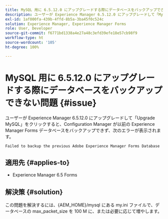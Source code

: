 ```yaml
---
title: MySQL 用に 6.5.12.0 にアップグレードする際にデータベースをバックアップできない問題。
description: ユーザーが Experience Manager 6.5.12.0 にアップグレードして「MySQL をアップグレード」をクリックすると、Configuration Manager が以前の Experience Manager Forms データベースをバックアップできません。
exl-id: 1af000fa-439b-4ffd-8b5a-3ba45f0c524c
solution: Experience Manager, Experience Manager Forms
role: User, Developer
source-git-commit: f6771bd1338a4e27a48c3efd39efe18e57cb98f9
workflow-type: ht
source-wordcount: '105'
ht-degree: 100%

---
```


# MySQL 用に 6.5.12.0 にアップグレードする際にデータベースをバックアップできない問題 {#issue}

ユーザーが Experience Manager 6.5.12.0 にアップグレードして「Upgrade MySQL」をクリックすると、Configuration Manager が以前の Experience Manager Forms データベースをバックアップできず、次のエラーが表示されます。

`Failed to backup the previous Adobe Experience Manager Forms Database`


## 適用先 {#applies-to}

* Experience Manager 6.5 Forms

## 解決策 {#solution}

この問題を解決するには、{AEM_HOME}/mysql にある my.ini ファイルで、データベースの max_packet_size を 100 M に、または必要に応じて増やします。

